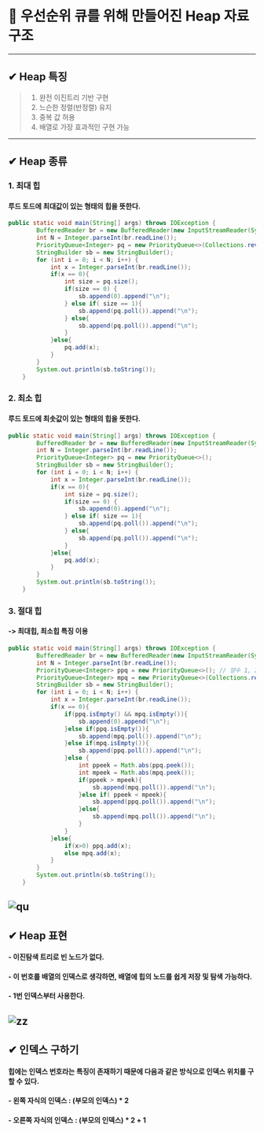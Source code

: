 # 🔹 우선순위 큐를 위해 만들어진 Heap 자료구조    
---
## ✔ Heap 특징
> 1. 완전 이진트리 기반 구현
> 2. 느슨한 정렬(반정렬) 유지
> 3. 중복 값 허용
> 4. 배열로 가장 효과적인 구현 가능
---    
## ✔ Heap 종류   
### 1. 최대 힙   
#### 루드 토드에 최대값이 있는 형태의 힙을 뜻한다.   
```java
public static void main(String[] args) throws IOException {
        BufferedReader br = new BufferedReader(new InputStreamReader(System.in));
        int N = Integer.parseInt(br.readLine());
        PriorityQueue<Integer> pq = new PriorityQueue<>(Collections.reverseOrder());
        StringBuilder sb = new StringBuilder();
        for (int i = 0; i < N; i++) {
            int x = Integer.parseInt(br.readLine());
            if(x == 0){
                int size = pq.size();
                if(size == 0) {
                    sb.append(0).append("\n");
                } else if( size == 1){
                    sb.append(pq.poll()).append("\n");
                } else{
                    sb.append(pq.poll()).append("\n");
                }
            }else{
                pq.add(x);
            }
        }
        System.out.println(sb.toString());
    }
```   

### 2. 최소 힙
#### 루드 토드에 최솟값이 있는 형태의 힙을 뜻한다.    
```java
public static void main(String[] args) throws IOException {
        BufferedReader br = new BufferedReader(new InputStreamReader(System.in));
        int N = Integer.parseInt(br.readLine());
        PriorityQueue<Integer> pq = new PriorityQueue<>();
        StringBuilder sb = new StringBuilder();
        for (int i = 0; i < N; i++) {
            int x = Integer.parseInt(br.readLine());
            if(x == 0){
                int size = pq.size();
                if(size == 0) {
                    sb.append(0).append("\n");
                } else if( size == 1){
                    sb.append(pq.poll()).append("\n");
                } else{
                    sb.append(pq.poll()).append("\n");
                }
            }else{
                pq.add(x);
            }
        }
        System.out.println(sb.toString());
    }
```     
    
### 3. 절대 힙     
#### -> 최대힙, 최소힙 특징 이용       
```java
public static void main(String[] args) throws IOException {
        BufferedReader br = new BufferedReader(new InputStreamReader(System.in));
        int N = Integer.parseInt(br.readLine());
        PriorityQueue<Integer> ppq = new PriorityQueue<>(); // 양수 1, 2, 3 ....
        PriorityQueue<Integer> mpq = new PriorityQueue<>(Collections.reverseOrder()); // 음수 -1, -2, -3 ...
        StringBuilder sb = new StringBuilder();
        for (int i = 0; i < N; i++) {
            int x = Integer.parseInt(br.readLine());
            if(x == 0){
                if(ppq.isEmpty() && mpq.isEmpty()){
                    sb.append(0).append("\n");
                }else if(ppq.isEmpty()){
                    sb.append(mpq.poll()).append("\n");
                }else if(mpq.isEmpty()){
                    sb.append(ppq.poll()).append("\n");
                }else {
                    int ppeek = Math.abs(ppq.peek());
                    int mpeek = Math.abs(mpq.peek());
                    if(ppeek > mpeek){
                        sb.append(mpq.poll()).append("\n");
                    }else if( ppeek < mpeek){
                        sb.append(ppq.poll()).append("\n");
                    }else{
                        sb.append(mpq.poll()).append("\n");
                    }
                }
            }else{
                if(x>0) ppq.add(x);
                else mpq.add(x);
            }
        }
        System.out.println(sb.toString());
    } 
```       
![qu](https://user-images.githubusercontent.com/72757829/102923936-f8546200-44d3-11eb-87f9-50c241050f30.PNG)  
---   
## ✔ Heap 표현   
#### - 이진탐색 트리로 빈 노드가 없다.   
#### - 이 번호를 배열의 인덱스로 생각하면, 배열에 힙의 노드를 쉽게 저장 및 탐색 가능하다.   
#### - 1번 인덱스부터 사용한다.   
![zz](https://user-images.githubusercontent.com/72757829/102924428-e58e5d00-44d4-11eb-8f76-95723347cb28.PNG)   
---   
## ✔ 인덱스 구하기     
#### 힙에는 인덱스 번호라는 특징이 존재하기 때문에 다음과 같은 방식으로 인덱스 위치를 구할 수 있다.     
#### - 왼쪽 자식의 인덱스 : (부모의 인덱스) * 2      
#### - 오른쪽 자식의 인덱스 : (부모의 인덱스) * 2 + 1      
